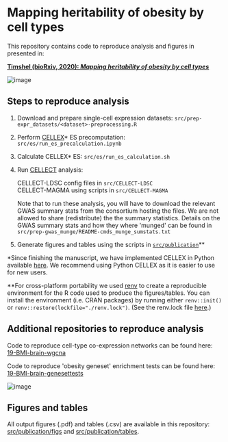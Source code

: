 # Mapping heritability of obesity by cell types

This repository contains code to reproduce analysis and figures in presented in:  

**[Timshel (bioRxiv, 2020): _Mapping heritability of obesity by cell types_](https://www.biorxiv.org/content/10.1101/2020.01.27.920033v1)**

![image](https://user-images.githubusercontent.com/5487016/72666147-aecfdd00-3a0f-11ea-8609-12c157ee24f3.png)

## Steps to reproduce analysis
1. Download and prepare single-cell expression datasets: `src/prep-expr_datasets/<dataset>-preprocessing.R`
2. Perform [CELLEX](https://github.com/perslab/CELLEX)* ES precomputation: `src/es/run_es_precalculation.ipynb`
3. Calculate CELLEX* ES: `src/es/run_es_calculation.sh`
4. Run [CELLECT](https://github.com/perslab/CELLECT) analysis:

   CELLECT-LDSC config files in `src/CELLECT-LDSC`  
   CELLECT-MAGMA using scripts in `src/CELLECT-MAGMA`  

   Note that to run these analysis, you will have to download the relevant GWAS summary stats from the consortium hosting the files. We are not allowed to share (redistribute) the the summary statistics. Details on the GWAS summary stats and how they where 'munged' can be found in `src/prep-gwas_munge/README-cmds_munge_sumstats.txt`
5. Generate figures and tables using the scripts in [`src/publication`](https://github.com/perslab/timshel-bmicelltypes/tree/master/src/publication)**


\*Since finishing the manuscript, we have implemented CELLEX in Python available [here](https://github.com/perslab/CELLEX). We recommend using Python CELLEX as it is easier to use for new users.

\*\*For cross-platform portability we used [renv](https://rstudio.github.io/renv/articles/renv.html) to create a reproducible environment for the R code used to produce the figures/tables. You can install the environment (i.e. CRAN packages) by running either `renv::init()` or `renv::restore(lockfile="./renv.lock")`. (See the renv.lock file [here](https://github.com/perslab/timshel-bmicelltypes/blob/master/renv.lock).)


## Additional repositories to reproduce analysis

Code to reproduce cell-type co-expression networks can be found here: [19-BMI-brain-wgcna](https://github.com/perslab/19-BMI-brain-wgcna)

Code to reproduce 'obesity geneset' enrichment tests can be found here: [19-BMI-brain-genesettests](https://github.com/perslab/19-BMI-brain-genesettests)

![image](https://user-images.githubusercontent.com/5487016/72666162-d9219a80-3a0f-11ea-94c2-669125fd588a.png)

## Figures and tables

All output figures (.pdf) and tables (.csv) are available in this repository: [src/publication/figs](https://github.com/perslab/timshel-bmicelltypes/tree/master/src/publication/figs) and [src/publication/tables](https://github.com/perslab/timshel-bmicelltypes/tree/master/src/publication/tables).





